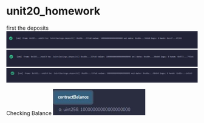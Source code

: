 # unit20_homework
first the deposits
![](images/deposit1.JPG)
![](images/deposit10.JPG)
![](images/deposit5.JPG)

Checking Balance
![](images/contractbalance.JPG)

